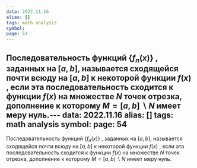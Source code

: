 ```yaml
---
data: 2022.11.16
alias: []
tags: math analysis 
symbol:
page: 54
---
```

Последовательность функций $\left\{ f_{n}(x) \right\}$ , заданных на $\left[ a,b \right]$, называется сходящейся почти всюду на $\left[ a,b \right]$ к некоторой функции $f(x)$ , если эта последовательность сходится к функции $f(x)$ на множестве $N$ точек отрезка, дополнение к которому $M=\left[ a,b \right]\backslash N$ имеет меру нуль.                                                                                                                                                                                                                                                      ---
data: 2022.11.16
alias: []
tags: math analysis 
symbol:
page: 54
---
Последовательность функций $\left\{ f_{n}(x) \right\}$ , заданных на $\left[ a,b \right]$, называется сходящейся почти всюду на $\left[ a,b \right]$ к некоторой функции $f(x)$ , если эта последовательность сходится к функции $f(x)$ на множестве $N$ точек отрезка, дополнение к которому $M=\left[ a,b \right]\backslash N$ имеет меру нуль.